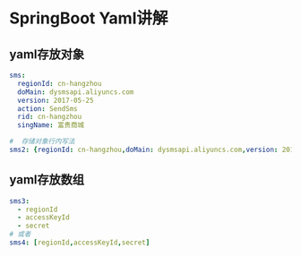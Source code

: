 # SpringBoot Yaml讲解

## yaml存放对象

```yaml
sms:
  regionId: cn-hangzhou
  doMain: dysmsapi.aliyuncs.com
  version: 2017-05-25
  action: SendSms
  rid: cn-hangzhou
  singName: 富贵商城

#  存储对象行内写法
sms2: {regionId: cn-hangzhou,doMain: dysmsapi.aliyuncs.com,version: 2017-05-25,action: SendSms,rid: cn-hangzhou,singName: 富贵商城}
```

## yaml存放数组

```yaml
sms3:
  - regionId
  - accessKeyId
  - secret
# 或者
sms4: [regionId,accessKeyId,secret]
```